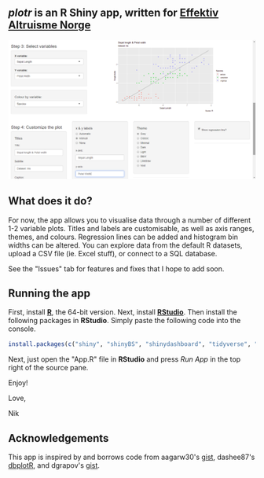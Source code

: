 ## _plotr_ is an R Shiny app, written for [Effektiv Altruisme Norge](https://effektivaltruisme.no/)
![](plotrpreview.png)

## What does it do?
For now, the app allows you to visualise data through a number of different 1-2 variable plots. Titles and labels are customisable, as well as axis ranges, themes, and colours. Regression lines can be added and histogram bin widths can be altered. You can explore data from the default R datasets, upload a CSV file (ie. Excel stuff), or connect to a SQL database.

See the "Issues" tab for features and fixes that I hope to add soon. 

## Running the app

First, install [__R__](https://cran.r-project.org/bin/windows/base/), the 64-bit version.
Next, install [__RStudio__](https://www.rstudio.com/products/rstudio/).
Then install the following packages in __RStudio__. Simply paste the following code into the console.

```R
install.packages(c("shiny", "shinyBS", "shinydashboard", "tidyverse", "DT", "RODBC" ))
```


Next, just open the "App.R" file in __RStudio__ and press _Run App_ in the top right of the source pane.

Enjoy!

Love,

Nik

## Acknowledgements

This app is inspired by and borrows code from aagarw30's [gist](https://gist.github.com/aagarw30/c593799bc7d8557dc863411bb552e4f4), dashee87's [dbplotR](https://github.com/dashee87/dbplotR), and dgrapov's [gist](https://gist.github.com/dgrapov/dfcf6ab2339b1cf19b090cfb8dadc855).
